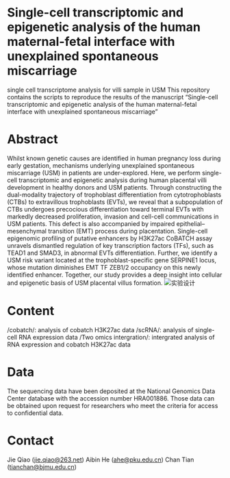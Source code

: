 # Single-cell transcriptomic and epigenetic analysis of the human maternal-fetal interface with unexplained spontaneous miscarriage 
single cell transcriptome analysis  for villi sample in USM
This repository contains the scripts to reproduce the results of the manuscript “Single-cell transcriptomic and epigenetic analysis of the human maternal-fetal interface with unexplained spontaneous miscarriage”

Abstract
=========================================================================
Whilst known genetic causes are identified in human pregnancy loss during early gestation, mechanisms underlying unexplained spontaneous miscarriage (USM) in patients are under-explored. Here, we perform single-cell transcriptomic and epigenetic analysis during human placental villi development in healthy donors and USM patients. Through constructing the dual-modality trajectory of trophoblast differentiation from cytotrophoblasts (CTBs) to extravillous trophoblasts (EVTs), we reveal that a subpopulation of CTBs undergoes precocious differentiation toward terminal EVTs with markedly decreased proliferation, invasion and cell-cell communications in USM patients. This defect is also accompanied by impaired epithelial–mesenchymal transition (EMT) process during placentation. Single-cell epigenomic profiling of putative enhancers by H3K27ac CoBATCH assay unravels dismantled regulation of key transcription factors (TFs), such as TEAD1 and SMAD3, in abnormal EVTs differentiation. Further, we identify a USM risk variant located at the trophoblast-specific gene SERPINE1 locus, whose mutation diminishes EMT TF ZEB1/2 occupancy on this newly identified enhancer. Together, our study provides a deep insight into cellular and epigenetic basis of USM placental villus formation.
![实验设计](https://user-images.githubusercontent.com/54924112/196712452-ea9497cc-89e9-421c-9a39-809b6bf61226.png)


Content
=======
/cobatch/: analysis of cobatch H3K27ac data
/scRNA/: analysis of single-cell RNA expression data
/Two omics intergration/: intergrated analysis of RNA expression and cobatch H3K27ac data

Data
======
The sequencing data have been deposited at the National Genomics Data Center database with the accession number HRA001886. 
Those data can be obtained upon request for researchers who meet the criteria for access to confidential data.

Contact
=======
Jie Qiao (jie.qiao@263.net) 
Aibin He (ahe@pku.edu.cn)
Chan Tian (tianchan@bjmu.edu.cn)
